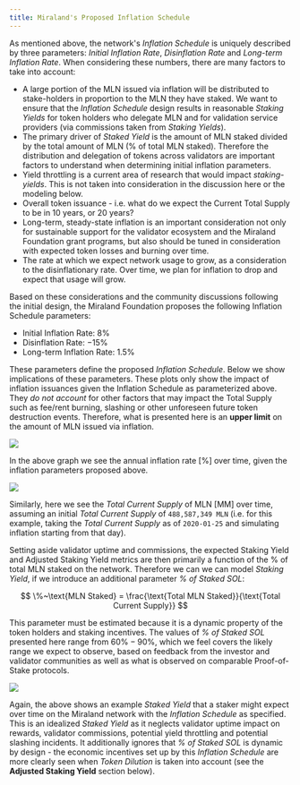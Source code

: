 ```yaml
---
title: Miraland's Proposed Inflation Schedule
---
```


As mentioned above, the network's _Inflation Schedule_ is uniquely described by three parameters: _Initial Inflation Rate_, _Disinflation Rate_ and _Long-term Inflation Rate_. When considering these numbers, there are many factors to take into account:

- A large portion of the MLN issued via inflation will be distributed to stake-holders in proportion to the MLN they have staked. We want to ensure that the _Inflation Schedule_ design results in reasonable _Staking Yields_ for token holders who delegate MLN and for validation service providers (via commissions taken from _Staking Yields_).
- The primary driver of _Staked Yield_ is the amount of MLN staked divided by the total amount of MLN (% of total MLN staked). Therefore the distribution and delegation of tokens across validators are important factors to understand when determining initial inflation parameters.
- Yield throttling is a current area of research that would impact _staking-yields_. This is not taken into consideration in the discussion here or the modeling below.
- Overall token issuance - i.e. what do we expect the Current Total Supply to be in 10 years, or 20 years?
- Long-term, steady-state inflation is an important consideration not only for sustainable support for the validator ecosystem and the Miraland Foundation grant programs, but also should be tuned in consideration with expected token losses and burning over time.
- The rate at which we expect network usage to grow, as a consideration to the disinflationary rate. Over time, we plan for inflation to drop and expect that usage will grow.

Based on these considerations and the community discussions following the initial design, the Miraland Foundation proposes the following Inflation Schedule parameters:

- Initial Inflation Rate: $8\%$
- Disinflation Rate: $-15\%$
- Long-term Inflation Rate: $1.5\%$

These parameters define the proposed _Inflation Schedule_. Below we show implications of these parameters. These plots only show the impact of inflation issuances given the Inflation Schedule as parameterized above. They _do not account_ for other factors that may impact the Total Supply such as fee/rent burning, slashing or other unforeseen future token destruction events. Therefore, what is presented here is an **upper limit** on the amount of MLN issued via inflation.

![](/img/p_inflation_schedule.png)

In the above graph we see the annual inflation rate [$\%$] over time, given the inflation parameters proposed above.

![](/img/p_total_supply.png)

Similarly, here we see the _Total Current Supply_ of MLN [MM] over time, assuming an initial _Total Current Supply_ of `488,587,349 MLN` (i.e. for this example, taking the _Total Current Supply_ as of `2020-01-25` and simulating inflation starting from that day).

Setting aside validator uptime and commissions, the expected Staking Yield and Adjusted Staking Yield metrics are then primarily a function of the % of total MLN staked on the network. Therefore we can we can model _Staking Yield_, if we introduce an additional parameter _% of Staked SOL_:

$$
\%~\text{MLN Staked} = \frac{\text{Total MLN Staked}}{\text{Total Current Supply}}
$$

This parameter must be estimated because it is a dynamic property of the token holders and staking incentives. The values of _% of Staked SOL_ presented here range from $60\% - 90\%$, which we feel covers the likely range we expect to observe, based on feedback from the investor and validator communities as well as what is observed on comparable Proof-of-Stake protocols.

![](/img/p_ex_staked_yields.png)

Again, the above shows an example _Staked Yield_ that a staker might expect over time on the Miraland network with the _Inflation Schedule_ as specified. This is an idealized _Staked Yield_ as it neglects validator uptime impact on rewards, validator commissions, potential yield throttling and potential slashing incidents. It additionally ignores that _% of Staked SOL_ is dynamic by design - the economic incentives set up by this _Inflation Schedule_ are more clearly seen when _Token Dilution_ is taken into account (see the **Adjusted Staking Yield** section below).
